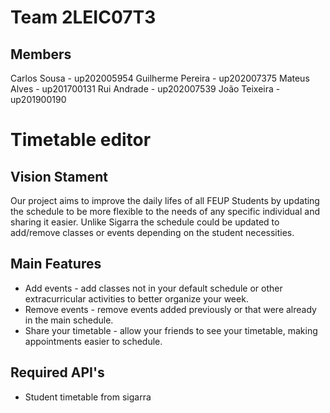 # Team 2LEIC07T3

## Members
Carlos Sousa - up202005954
Guilherme Pereira - up202007375
Mateus Alves - up201700131
Rui Andrade - up202007539
João Teixeira - up201900190

# Timetable editor

## Vision Stament
Our project aims to improve the daily lifes of all FEUP Students by updating the schedule to be more flexible to the needs of any specific individual and sharing it easier.
Unlike Sigarra the schedule could be updated to add/remove classes or events depending on the student necessities.

## Main Features
 - Add events - add classes not in your default schedule or other extracurricular activities to better organize your week.
 - Remove events - remove events added previously or that were already in the main schedule.
 - Share your timetable - allow your friends to see your timetable, making appointments easier to schedule.

## Required API's
- Student timetable from sigarra
